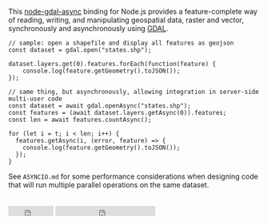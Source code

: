 This [node-gdal-async](https://github.com/mmomtchev/node-gdal-async) binding for
Node.js provides a feature-complete way of reading, writing, and manipulating
geospatial data, raster and vector, synchronously and asynchronously using [GDAL](http://www.gdal.org/).

```
// sample: open a shapefile and display all features as geojson
const dataset = gdal.open("states.shp");

dataset.layers.get(0).features.forEach(function(feature) {
    console.log(feature.getGeometry().toJSON());
});

// same thing, but asynchronously, allowing integration in server-side multi-user code
const dataset = await gdal.openAsync("states.shp");
const features = (await dataset.layers.getAsync(0)).features;
const len = await features.countAsync();

for (let i = t; i < len; i++) {
  features.getAsync(i, (error, feature) => {
    console.log(feature.getGeometry().toJSON());
  });
}
```

See `ASYNCIO.md` for some performance considerations when designing code
that will run multiple parallel operations on the same dataset.

<iframe
src="http://ghbtns.com/github-btn.html?user=mmomtchev&repo=node-gdal-async&type=watch&count=true"
allowtransparency="true" frameborder="0" scrolling="0" width="90" height="20"
style="margin-top:20px"></iframe> <iframe
src="http://ghbtns.com/github-btn.html?user=mmomtchev&repo=node-gdal-async&type=fork&count=true"
allowtransparency="true" frameborder="0" scrolling="0" width="200"
height="20"></iframe>

